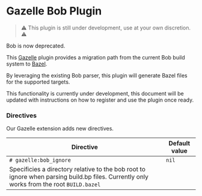 # Gazelle Bob Plugin

> ⚠ This plugin is still under development, use at your own discretion. ⚠

Bob is now deprecated.

This [Gazelle][gazelle] plugin provides a migration path from the current Bob build system to [Bazel][bazel].

By leveraging the existing Bob parser, this plugin will generate Bazel files for the supported targets.

This functionality is currently under development, this document will be updated with instructions on how to register and use the plugin once ready.

### Directives

Our Gazelle extension adds new directives.

| **Directive**                                                                                                                            | **Default value** |
| ---------------------------------------------------------------------------------------------------------------------------------------- | ----------------- |
| `# gazelle:bob_ignore`                                                                                                                   | `nil`             |
| Specificies a directory relative to the bob root to ignore when parsing build.bp files. Currently only works from the root `BUILD.bazel` |                   |

[bazel]: https://bazel.build/
[gazelle]: https://github.com/bazelbuild/bazel-gazelle
